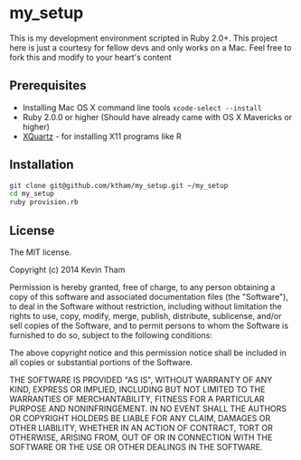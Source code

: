 # my_setup

This is my development environment scripted in Ruby 2.0+.
This project here is just a courtesy for fellow devs and only works on a Mac.
Feel free to fork this and modify to your heart's content

## Prerequisites
* Installing Mac OS X command line tools `xcode-select --install`
* Ruby 2.0.0 or higher (Should have already came with OS X Mavericks or higher)
* [XQuartz](https://xquartz.macosforge.org/) - for installing X11 programs like R

## Installation

```bash
git clone git@github.com/ktham/my_setup.git ~/my_setup
cd my_setup
ruby provision.rb
```

## License

The MIT license.

Copyright (c) 2014 Kevin Tham

Permission is hereby granted, free of charge, to any person obtaining a copy of this software and associated documentation files (the "Software"), to deal in the Software without restriction, including without limitation the rights to use, copy, modify, merge, publish, distribute, sublicense, and/or sell copies of the Software, and to permit persons to whom the Software is furnished to do so, subject to the following conditions:

The above copyright notice and this permission notice shall be included in all copies or substantial portions of the Software.

THE SOFTWARE IS PROVIDED "AS IS", WITHOUT WARRANTY OF ANY KIND, EXPRESS OR IMPLIED, INCLUDING BUT NOT LIMITED TO THE WARRANTIES OF MERCHANTABILITY, FITNESS FOR A PARTICULAR PURPOSE AND NONINFRINGEMENT. IN NO EVENT SHALL THE AUTHORS OR COPYRIGHT HOLDERS BE LIABLE FOR ANY CLAIM, DAMAGES OR OTHER LIABILITY, WHETHER IN AN ACTION OF CONTRACT, TORT OR OTHERWISE, ARISING FROM, OUT OF OR IN CONNECTION WITH THE SOFTWARE OR THE USE OR OTHER DEALINGS IN THE SOFTWARE.
